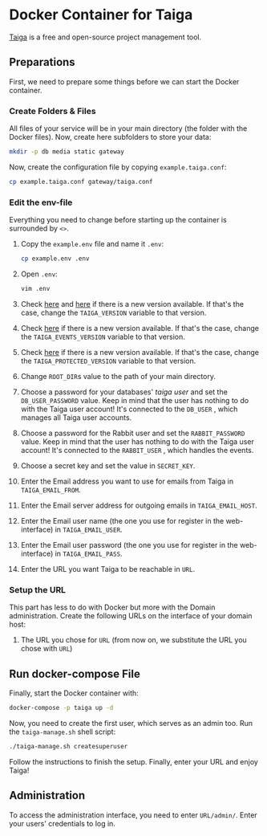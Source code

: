 # Docker Container for Taiga

[Taiga](https://www.taiga.io/) is a free and open-source project management tool.

## Preparations

First, we need to prepare some things before we can start the Docker container.

### Create Folders & Files

All files of your service will be in your main directory (the folder with the Docker files). Now,
create here subfolders to store your data:

```bash
mkdir -p db media static gateway
```

Now, create the configuration file by copying `example.taiga.conf`:

```bash
cp example.taiga.conf gateway/taiga.conf
```

### Edit the env-file

Everything you need to change before starting up the container is surrounded by `<>`.

1. Copy the `example.env` file and name it `.env`:

   ```bash
   cp example.env .env
   ```

1. Open `.env`:

   ```bash
   vim .env
   ```

1. Check [here](https://hub.docker.com/r/taigaio/taiga-back/tags) and [here](https://hub.docker.com/r/taigaio/taiga-front/tags)
   if there is a new version available. If that's the case, change the `TAIGA_VERSION` variable to that version.

1. Check [here](https://hub.docker.com/r/taigaio/taiga-events/tags) if there is a new version available. If that's the case,
   change the `TAIGA_EVENTS_VERSION` variable to that version.

1. Check [here](https://hub.docker.com/r/taigaio/taiga-protected/tags) if there is a new version available. If that's the case,
   change the `TAIGA_PROTECTED_VERSION` variable to that version.

1. Change `ROOT_DIR`s value to the path of your main directory.

1. Choose a password for your databases' _taiga user_ and set the `DB_USER_PASSWORD` value. Keep in
   mind that the user has nothing to do with the Taiga user account! It's connected to the `DB_USER`
   , which manages all Taiga user accounts.

1. Choose a password for the Rabbit user and set the `RABBIT_PASSWORD` value. Keep in
   mind that the user has nothing to do with the Taiga user account! It's connected to the `RABBIT_USER`
   , which handles the events.

1. Choose a secret key and set the value in `SECRET_KEY`.

1. Enter the Email address you want to use for emails from Taiga in `TAIGA_EMAIL_FROM`.

1. Enter the Email server address for outgoing emails in `TAIGA_EMAIL_HOST`.

1. Enter the Email user name (the one you use for register in the web-interface) in
   `TAIGA_EMAIL_USER`.

1. Enter the Email user password (the one you use for register in the web-interface) in
   `TAIGA_EMAIL_PASS`.

1. Enter the URL you want Taiga to be reachable in `URL`.

### Setup the URL

This part has less to do with Docker but more with the Domain administration. Create the following
URLs on the interface of your domain host:

1. The URL you chose for `URL` (from now on, we substitute the URL you chose with `URL`)

## Run docker-compose File

Finally, start the Docker container with:

```bash
docker-compose -p taiga up -d
```

Now, you need to create the first user, which serves as an admin too. Run the `taiga-manage.sh` shell script:

```bash
./taiga-manage.sh createsuperuser
```

Follow the instructions to finish the setup. Finally, enter your URL and enjoy Taiga!

## Administration

To access the administration interface, you need to enter `URL/admin/`. Enter your users' credentials
to log in.
